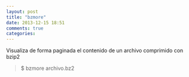 ```yaml
---
layout: post
title: "bzmore"
date: 2013-12-15 18:51
comments: true
categories: 
---
```

Visualiza de forma paginada el contenido de un archivo comprimido con bzip2

>$ bzmore archivo.bz2

